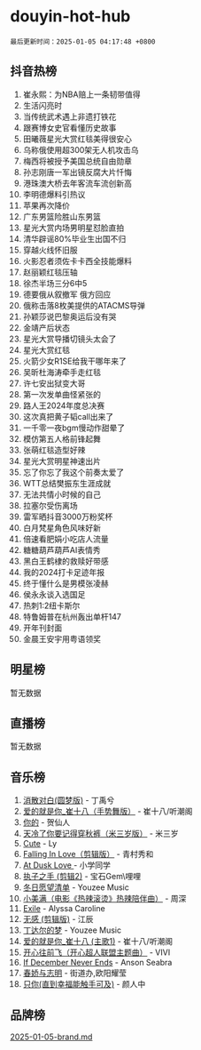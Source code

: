 # douyin-hot-hub

`最后更新时间：2025-01-05 04:17:48 +0800`

## 抖音热榜

1. 崔永熙：为NBA赔上一条韧带值得
1. 生活闪亮时
1. 当传统武术遇上非遗打铁花
1. 跟赛博女史官看懂历史故事
1. 田曦薇星光大赏红毯美得很安心
1. 乌称俄使用超300架无人机攻击乌
1. 梅西将被授予美国总统自由勋章
1. 孙志刚唐一军出镜反腐大片忏悔
1. 港珠澳大桥去年客流车流创新高
1. 李明德爆料引热议
1. 苹果再次降价
1. 广东男篮险胜山东男篮
1. 星光大赏内场男明星怼脸直拍
1. 清华辟谣80%毕业生出国不归
1. 穿越火线怀旧服
1. 火影忍者须佐卡卡西全技能爆料
1. 赵丽颖红毯压轴
1. 徐杰半场三分6中5
1. 德要俄从叙撤军 俄方回应
1. 俄称击落8枚美提供的ATACMS导弹
1. 孙颖莎说巴黎奥运后没有哭
1. 金靖产后状态
1. 星光大赏导播切镜头太会了
1. 星光大赏红毯
1. 火箭少女R1SE给我干哪年来了
1. 吴昕杜海涛牵手走红毯
1. 许七安出狱变大哥
1. 第一次发单曲怪紧张的
1. 路人王2024年度总决赛
1. 这次真把黄子韬call出来了
1. 一千零一夜bgm慢动作甜晕了
1. 模仿第五人格前锋起舞
1. 张萌红毯造型好辣
1. 星光大赏明星神速出片
1. 忘了你忘了我这个前奏太爱了
1. WTT总结樊振东生涯成就
1. 无法共情小时候的自己
1. 拉塞尔受伤离场
1. 雷军晒抖音3000万粉奖杯
1. 白月梵星角色风味好新
1. 倍速看肥娟小吃店人流量
1. 糖糖葫芦葫芦AI表情秀
1. 黑白王鹤棣的救赎好带感
1. 我的2024打卡足迹年报
1. 终于懂什么是男模张凌赫
1. 侯永永谈入选国足
1. 热刺1:2纽卡斯尔
1. 特鲁姆普在杭州轰出单杆147
1. 开年刊封面
1. 金晨王安宇用粤语领奖

## 明星榜

暂无数据

## 直播榜

暂无数据

## 音乐榜

1. [消散对白(圆梦版)](https://sf5-hl-cdn-tos.douyinstatic.com/obj/tos-cn-ve-2774/og4jB5I5IizzoZVAAAzWgBMAsMDWoArfwBOiFs) - 丁禹兮
1. [爱的就是你_崔十八（手势舞版）](https://sf5-hl-cdn-tos.douyinstatic.com/obj/tos-cn-ve-2774/oApB2AigNyB4sTw7JhBOikMAf0oDJzMWBuIrgm) - 崔十八/听潮阁
1. [你的](https://sf5-hl-cdn-tos.douyinstatic.com/obj/tos-cn-ve-2774/oYuIeKf42jB7sEV6B2upMdpYAgfrQWj0FeRegh) - 贺仙人
1. [天冷了你要记得穿秋裤（米三岁版）](https://sf5-hl-cdn-tos.douyinstatic.com/obj/tos-cn-ve-2774/oQlIwVIDWiZ6BQilAorS7MA0AgCkQDvcZAdm1) - 米三岁
1. [Cute](https://sf5-hl-cdn-tos.douyinstatic.com/obj/tos-cn-ve-2774/o4IbIzHWKAAB4wsS5qMBRiiAlEBGTpQRNfFvuo) - Ly
1. [Falling In Love（剪辑版）](https://sf5-hl-cdn-tos.douyinstatic.com/obj/tos-cn-ve-2774/o8ajpA8zzgBPahbBIO8AcKGBLJezFCRd1wfP9f) - 青村秀和
1. [ At Dusk  Love ](https://sf5-hl-cdn-tos.douyinstatic.com/obj/tos-cn-ve-2774/o8CrpCf5CaYgI4ZrtQgMQAFEfuGqNnRSDQAPBc) - 小学同学
1. [执子之手 (剪辑2)](https://sf5-hl-cdn-tos.douyinstatic.com/obj/tos-cn-ve-2774/oUoZLQjCc31XzqsBnBQUNgeKtYPBcgbFDwtfcu) - 宝石Gem\哩哩
1. [冬日愿望清单](https://sf5-hl-cdn-tos.douyinstatic.com/obj/tos-cn-ve-2774/oIIgUOeamCFCVAzxN6MFRLIBlLGpUqQxeeHrLE) - Youzee Music
1. [小美满（电影《热辣滚烫》热辣陪伴曲）](https://sf6-cdn-tos.douyinstatic.com/obj/tos-cn-ve-2774/o0GAn2lSgfZIDUgtevCGDQYnFg4CwnrBaxbTZL) - 周深
1. [Exile](https://sf5-hl-cdn-tos.douyinstatic.com/obj/tos-cn-ve-2774/oYj4gAQTknKE3WW0Je8KGmQ7z1cA4FefwtbufD) - Alyssa Caroline
1. [无感 (剪辑版)](https://sf5-hl-cdn-tos.douyinstatic.com/obj/tos-cn-ve-2774/o0eIsUzJBDlQaQFC5OFlgbMEZC1TFYBftOBn6p) - 江辰
1. [丁达尔的梦](https://sf5-hl-cdn-tos.douyinstatic.com/obj/tos-cn-ve-2774/oMU3WirUZBVQkAC9ccG5P2IQirziZM2RTInUY) - Youzee Music
1. [爱的就是你_崔十八 (主歌1)](https://sf5-hl-cdn-tos.douyinstatic.com/obj/tos-cn-ve-2774/oI5BO5DhFZ6UTcNCnZaOCBLtZ7WIMQGfgnXf5E) - 崔十八/听潮阁
1. [开心往前飞（开心超人联盟主题曲）](https://sf5-hl-cdn-tos.douyinstatic.com/obj/tos-cn-ve-2774/9d8fb7c82cf1421fb93a9fe925275e0a) - VIVI
1. [If December Never Ends](https://sf6-cdn-tos.douyinstatic.com/obj/tos-cn-ve-2774/oY1IQMoTgCFIBg8RZifyqlBBt1UFgitTYmxeOS) - Anson Seabra
1. [春娇与志明](https://sf5-hl-cdn-tos.douyinstatic.com/obj/tos-cn-ve-2774/e530d8fceb7044b39707d7f9ff54add1) - 街道办,欧阳耀莹
1. [只你(直到幸福能触手可及)](https://sf5-hl-cdn-tos.douyinstatic.com/obj/tos-cn-ve-2774/o0lBkRDzFTeaVSUz3ZZSCBVtZ5DIMQGfgmEAuE) - 颜人中

## 品牌榜

[2025-01-05-brand.md](2025-01-05-brand.md)
